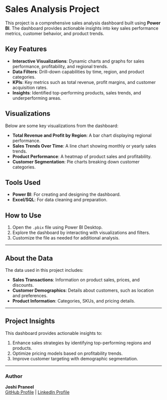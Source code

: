 
# Sales Analysis Project

This project is a comprehensive sales analysis dashboard built using **Power BI**. 
The dashboard provides actionable insights into key sales performance metrics, customer behavior, and product trends.

## Key Features

- **Interactive Visualizations**: Dynamic charts and graphs for sales performance, profitability, and regional trends.
- **Data Filters**: Drill-down capabilities by time, region, and product categories.
- **KPIs**: Key metrics such as total revenue, profit margins, and customer acquisition rates.
- **Insights**: Identified top-performing products, sales trends, and underperforming areas.

## Visualizations

Below are some key visualizations from the dashboard:

- **Total Revenue and Profit by Region**: A bar chart displaying regional performance.
- **Sales Trends Over Time**: A line chart showing monthly or yearly sales trends.
- **Product Performance**: A heatmap of product sales and profitability.
- **Customer Segmentation**: Pie charts breaking down customer categories.

## Tools Used

- **Power BI**: For creating and designing the dashboard.
- **Excel/SQL**: For data cleaning and preparation.

## How to Use

1. Open the `.pbix` file using Power BI Desktop.
2. Explore the dashboard by interacting with visualizations and filters.
3. Customize the file as needed for additional analysis.

---

## About the Data

The data used in this project includes:
- **Sales Transactions**: Information on product sales, prices, and discounts.
- **Customer Demographics**: Details about customers, such as location and preferences.
- **Product Information**: Categories, SKUs, and pricing details.

---

## Project Insights

This dashboard provides actionable insights to:

1. Enhance sales strategies by identifying top-performing regions and products.
2. Optimize pricing models based on profitability trends.
3. Improve customer targeting with demographic segmentation.

---

### Author
**Joshi Praneel**  
[GitHub Profile](https://github.com/) | [LinkedIn Profile](https://linkedin.com/in/)

